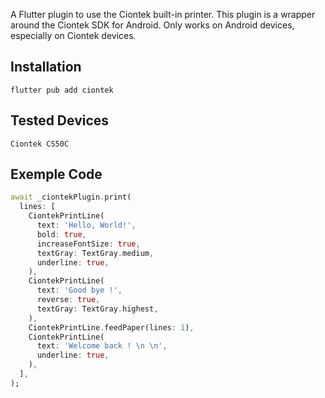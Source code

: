 A Flutter plugin to use the Ciontek built-in printer.
This plugin is a wrapper around the Ciontek SDK for Android.
Only works on Android devices, especially on Ciontek devices.

## Installation

```
flutter pub add ciontek
```

## Tested Devices
```
Ciontek CS50C
```

## Exemple Code
```dart
await _ciontekPlugin.print(
  lines: [
    CiontekPrintLine(
      text: 'Hello, World!',
      bold: true,
      increaseFontSize: true,
      textGray: TextGray.medium,
      underline: true,
    ),
    CiontekPrintLine(
      text: 'Good bye !',
      reverse: true,
      textGray: TextGray.highest,
    ),
    CiontekPrintLine.feedPaper(lines: 1),
    CiontekPrintLine(
      text: 'Welcome back ! \n \n',
      underline: true,
    ),
  ],
);
```
